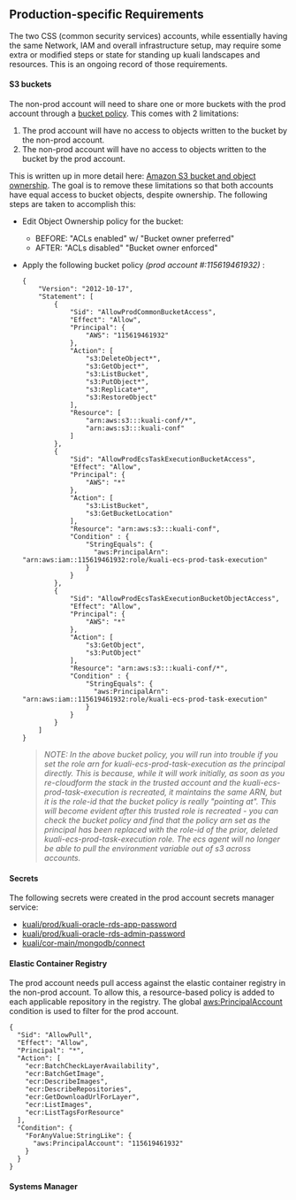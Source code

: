 ## Production-specific Requirements

The two CSS (common security services) accounts, while essentially having the same Network, IAM and overall infrastructure setup, may require some extra or modified steps or state for standing up kuali landscapes and resources. This is an ongoing record of those requirements.



#### S3 buckets

The non-prod account will need to share one or more buckets with the prod account through a [bucket policy](https://docs.aws.amazon.com/AmazonS3/latest/userguide/bucket-policies.html).
This comes with 2 limitations:

1. The prod account will have no access to objects written to the bucket by the non-prod account.
2. The non-prod account will have no access to objects written to the bucket by the prod account.

This is written up in more detail here: [Amazon S3 bucket and object ownership](https://docs.aws.amazon.com/AmazonS3/latest/userguide/access-control-overview.html#about-resource-owner).
The goal is to remove these limitations so that both accounts have equal access to bucket objects, despite ownership.
The following steps are taken to accomplish this:

- Edit Object Ownership policy for the bucket: 

  - BEFORE: "ACLs enabled" w/ "Bucket owner preferred"
  - AFTER: "ACLs disabled" "Bucket owner enforced"

- Apply the following bucket policy *(prod account #:115619461932)* :

  ```
  {
      "Version": "2012-10-17",
      "Statement": [
          {
              "Sid": "AllowProdCommonBucketAccess",
              "Effect": "Allow",
              "Principal": {
                  "AWS": "115619461932"
              },
              "Action": [
                  "s3:DeleteObject*",
                  "s3:GetObject*",
                  "s3:ListBucket",
                  "s3:PutObject*",
                  "s3:Replicate*",
                  "s3:RestoreObject"
              ],
              "Resource": [
                  "arn:aws:s3:::kuali-conf/*",
                  "arn:aws:s3:::kuali-conf"
              ]
          },
          {
              "Sid": "AllowProdEcsTaskExecutionBucketAccess",
              "Effect": "Allow",
              "Principal": {
                  "AWS": "*"
              },
              "Action": [
                  "s3:ListBucket",
                  "s3:GetBucketLocation"
              ],
              "Resource": "arn:aws:s3:::kuali-conf",
              "Condition" : {
                  "StringEquals": {
                  	"aws:PrincipalArn": "arn:aws:iam::115619461932:role/kuali-ecs-prod-task-execution"
                  }
              }
          },
          {
              "Sid": "AllowProdEcsTaskExecutionBucketObjectAccess",
              "Effect": "Allow",
              "Principal": {
                  "AWS": "*"
              },
              "Action": [
                  "s3:GetObject",
                  "s3:PutObject"
              ],
              "Resource": "arn:aws:s3:::kuali-conf/*",
              "Condition" : {
                  "StringEquals": {
                  	"aws:PrincipalArn": "arn:aws:iam::115619461932:role/kuali-ecs-prod-task-execution"
                  }
              }
          }
      ]
  }
  ```
  
  > *NOTE: In the above bucket policy, you will run into trouble if you set the role arn for kuali-ecs-prod-task-execution as the principal directly.*
  > *This is because, while it will work initially, as soon as you re-cloudform the stack in the trusted account and the kuali-ecs-prod-task-execution is recreated, it maintains the same ARN, but it is the role-id that the bucket policy is really "pointing at". This will become evident after this trusted role is recreated - you can check the bucket policy and find that the policy arn set as the principal has been replaced with the role-id of the prior, deleted kuali-ecs-prod-task-execution role. The ecs agent will no longer be able to pull the environment variable out of s3 across accounts.*



#### Secrets

The following secrets were created in the prod account secrets manager service:

- [kuali/prod/kuali-oracle-rds-app-password](https://us-east-1.console.aws.amazon.com/secretsmanager/home?region=us-east-1#!/secret?name=kuali%2Fprod%2Fkuali-oracle-rds-app-password)
- [kuali/prod/kuali-oracle-rds-admin-password](https://us-east-1.console.aws.amazon.com/secretsmanager/home?region=us-east-1#!/secret?name=kuali%2Fprod%2Fkuali-oracle-rds-admin-password)
- [kuali/cor-main/mongodb/connect](https://us-east-1.console.aws.amazon.com/secretsmanager/home?region=us-east-1#!/secret?name=kuali%2Fcor-main%2Fmongodb%2Fconnect)



#### Elastic Container Registry

The prod account needs pull access against the elastic container registry in the non-prod account. To allow this, a resource-based policy is added to each applicable repository in the registry. The global [aws:PrincipalAccount](https://docs.aws.amazon.com/IAM/latest/UserGuide/reference_policies_condition-keys.html#condition-keys-principalaccount) condition is used to filter for the prod account.

```
{
  "Sid": "AllowPull",
  "Effect": "Allow",
  "Principal": "*",
  "Action": [
    "ecr:BatchCheckLayerAvailability",
    "ecr:BatchGetImage",
    "ecr:DescribeImages",
    "ecr:DescribeRepositories",
    "ecr:GetDownloadUrlForLayer",
    "ecr:ListImages",
    "ecr:ListTagsForResource"
  ],
  "Condition": {
    "ForAnyValue:StringLike": {
      "aws:PrincipalAccount": "115619461932"
    }
  }
}
```



#### Systems Manager
